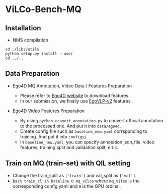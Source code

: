 # ViLCo-Bench-MQ

## Installation
* NMS compilation
```
cd ./libs/utils
python setup.py install --user
cd ../..
```

## Data Preparation
* Ego4D MQ Annotation, Video Data / Features Preparation
    *   Please refer to [Ego4D website](https://ego4d-data.org/) to download features.
    *   In our submission, we finally use [EgoVLP-v2](https://github.com/facebookresearch/EgoVLPv2) features.

* Ego4D Video Features Preparation
    * By using `python convert_annotation.py` to convert official annotation to the processed one. And put it into `data/ego4d`. 
    * Create config file such as `baseline_new.yaml` corrsponding to training. And put it into `configs/`
    * In `baseline_new.yaml`, you can specify annotation json_file, video features, training split and validation split, e.t.c.

## Train on MQ (train-set) with QIL setting
* Change the train_split as `['train']` and val_split as `['val']`.
* ```bash train_cl.sh baseline 0 mq_vilco``` where `mq_vilco` is the corresponding config yaml and `0` is the GPU ordinal.